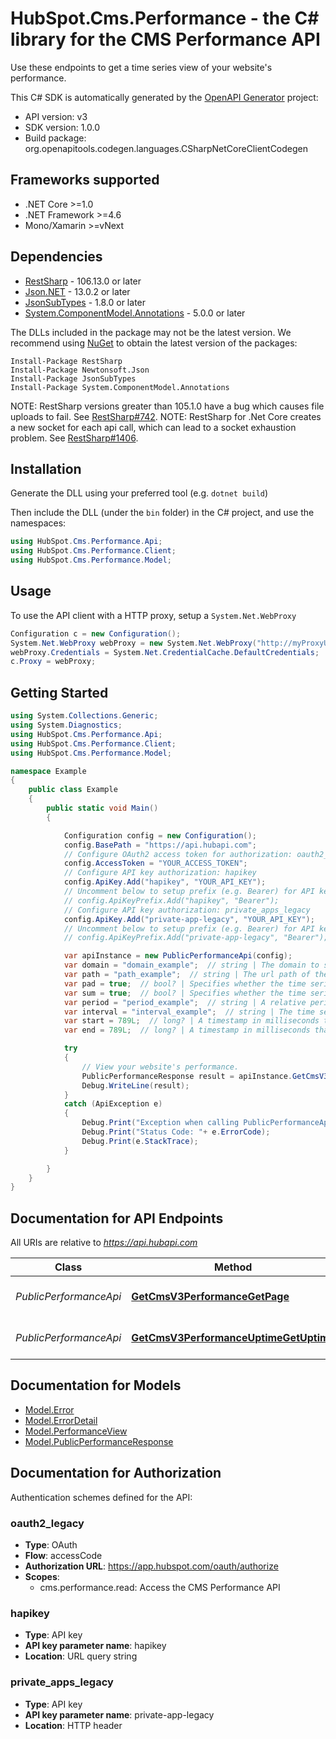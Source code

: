 # HubSpot.Cms.Performance - the C# library for the CMS Performance API

Use these endpoints to get a time series view of your website's performance.

This C# SDK is automatically generated by the [OpenAPI Generator](https://openapi-generator.tech) project:

- API version: v3
- SDK version: 1.0.0
- Build package: org.openapitools.codegen.languages.CSharpNetCoreClientCodegen

<a id="frameworks-supported"></a>
## Frameworks supported
- .NET Core >=1.0
- .NET Framework >=4.6
- Mono/Xamarin >=vNext

<a id="dependencies"></a>
## Dependencies

- [RestSharp](https://www.nuget.org/packages/RestSharp) - 106.13.0 or later
- [Json.NET](https://www.nuget.org/packages/Newtonsoft.Json/) - 13.0.2 or later
- [JsonSubTypes](https://www.nuget.org/packages/JsonSubTypes/) - 1.8.0 or later
- [System.ComponentModel.Annotations](https://www.nuget.org/packages/System.ComponentModel.Annotations) - 5.0.0 or later

The DLLs included in the package may not be the latest version. We recommend using [NuGet](https://docs.nuget.org/consume/installing-nuget) to obtain the latest version of the packages:
```
Install-Package RestSharp
Install-Package Newtonsoft.Json
Install-Package JsonSubTypes
Install-Package System.ComponentModel.Annotations
```

NOTE: RestSharp versions greater than 105.1.0 have a bug which causes file uploads to fail. See [RestSharp#742](https://github.com/restsharp/RestSharp/issues/742).
NOTE: RestSharp for .Net Core creates a new socket for each api call, which can lead to a socket exhaustion problem. See [RestSharp#1406](https://github.com/restsharp/RestSharp/issues/1406).

<a id="installation"></a>
## Installation
Generate the DLL using your preferred tool (e.g. `dotnet build`)

Then include the DLL (under the `bin` folder) in the C# project, and use the namespaces:
```csharp
using HubSpot.Cms.Performance.Api;
using HubSpot.Cms.Performance.Client;
using HubSpot.Cms.Performance.Model;
```
<a id="usage"></a>
## Usage

To use the API client with a HTTP proxy, setup a `System.Net.WebProxy`
```csharp
Configuration c = new Configuration();
System.Net.WebProxy webProxy = new System.Net.WebProxy("http://myProxyUrl:80/");
webProxy.Credentials = System.Net.CredentialCache.DefaultCredentials;
c.Proxy = webProxy;
```

<a id="getting-started"></a>
## Getting Started

```csharp
using System.Collections.Generic;
using System.Diagnostics;
using HubSpot.Cms.Performance.Api;
using HubSpot.Cms.Performance.Client;
using HubSpot.Cms.Performance.Model;

namespace Example
{
    public class Example
    {
        public static void Main()
        {

            Configuration config = new Configuration();
            config.BasePath = "https://api.hubapi.com";
            // Configure OAuth2 access token for authorization: oauth2_legacy
            config.AccessToken = "YOUR_ACCESS_TOKEN";
            // Configure API key authorization: hapikey
            config.ApiKey.Add("hapikey", "YOUR_API_KEY");
            // Uncomment below to setup prefix (e.g. Bearer) for API key, if needed
            // config.ApiKeyPrefix.Add("hapikey", "Bearer");
            // Configure API key authorization: private_apps_legacy
            config.ApiKey.Add("private-app-legacy", "YOUR_API_KEY");
            // Uncomment below to setup prefix (e.g. Bearer) for API key, if needed
            // config.ApiKeyPrefix.Add("private-app-legacy", "Bearer");

            var apiInstance = new PublicPerformanceApi(config);
            var domain = "domain_example";  // string | The domain to search return data for. (optional) 
            var path = "path_example";  // string | The url path of the domain to return data for. (optional) 
            var pad = true;  // bool? | Specifies whether the time series data should have empty intervals if performance data is not present to create a continuous set. (optional) 
            var sum = true;  // bool? | Specifies whether the time series data should be summated for the given period. Defaults to false. (optional) 
            var period = "period_example";  // string | A relative period to return time series data for. This value is ignored if start and/or end are provided. Valid periods: [15m, 30m, 1h, 4h, 12h, 1d, 1w] (optional) 
            var interval = "interval_example";  // string | The time series interval to group data by. Valid intervals: [1m, 5m, 15m, 30m, 1h, 4h, 12h, 1d, 1w] (optional) 
            var start = 789L;  // long? | A timestamp in milliseconds that indicates the start of the time period. (optional) 
            var end = 789L;  // long? | A timestamp in milliseconds that indicates the end of the time period. (optional) 

            try
            {
                // View your website's performance.
                PublicPerformanceResponse result = apiInstance.GetCmsV3PerformanceGetPage(domain, path, pad, sum, period, interval, start, end);
                Debug.WriteLine(result);
            }
            catch (ApiException e)
            {
                Debug.Print("Exception when calling PublicPerformanceApi.GetCmsV3PerformanceGetPage: " + e.Message );
                Debug.Print("Status Code: "+ e.ErrorCode);
                Debug.Print(e.StackTrace);
            }

        }
    }
}
```

<a id="documentation-for-api-endpoints"></a>
## Documentation for API Endpoints

All URIs are relative to *https://api.hubapi.com*

Class | Method | HTTP request | Description
------------ | ------------- | ------------- | -------------
*PublicPerformanceApi* | [**GetCmsV3PerformanceGetPage**](docs/PublicPerformanceApi.md#getcmsv3performancegetpage) | **GET** /cms/v3/performance/ | View your website's performance.
*PublicPerformanceApi* | [**GetCmsV3PerformanceUptimeGetUptime**](docs/PublicPerformanceApi.md#getcmsv3performanceuptimegetuptime) | **GET** /cms/v3/performance/uptime | View your website's uptime.


<a id="documentation-for-models"></a>
## Documentation for Models

 - [Model.Error](docs/Error.md)
 - [Model.ErrorDetail](docs/ErrorDetail.md)
 - [Model.PerformanceView](docs/PerformanceView.md)
 - [Model.PublicPerformanceResponse](docs/PublicPerformanceResponse.md)


<a id="documentation-for-authorization"></a>
## Documentation for Authorization


Authentication schemes defined for the API:
<a id="oauth2_legacy"></a>
### oauth2_legacy

- **Type**: OAuth
- **Flow**: accessCode
- **Authorization URL**: https://app.hubspot.com/oauth/authorize
- **Scopes**: 
  - cms.performance.read: Access the CMS Performance API

<a id="hapikey"></a>
### hapikey

- **Type**: API key
- **API key parameter name**: hapikey
- **Location**: URL query string

<a id="private_apps_legacy"></a>
### private_apps_legacy

- **Type**: API key
- **API key parameter name**: private-app-legacy
- **Location**: HTTP header

